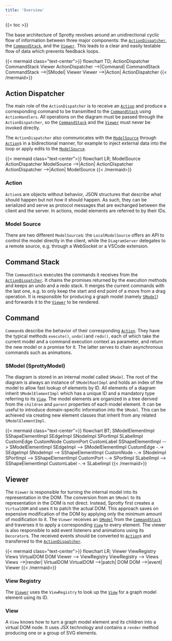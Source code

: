 ```yaml
---
title: 'Overview'
---
```


{{< toc >}}

The base architecture of Sprotty revolves around an unidirectional cyclic flow of information between three major components: the [`ActionDispatcher`](#action-dispatcher), the [`CommandStack`](#command-stack), and the [`Viewer`](#viewer). This leads to a clear and easily testable flow of data which prevents feedback loops.

{{< mermaid class="text-center">}}
flowchart TD;
ActionDispatcher
CommandStack
Viewer
ActionDispatcher -->|Command| CommandStack
CommandStack -->|SModel| Viewer
Viewer -->|Action| ActionDispatcher
{{< /mermaid>}}

## Action Dispatcher

The main role of the `ActionDispatcher` is to receive an [`Action`](#action) and produce a corresponding command to be transmitted to the [`CommandStack`](#command-stack) using `ActionHandlers`. All operations on the diagram must be passed through the `ActionDispatcher`, so the [`CommandStack`](#command-stack) and the [`Viewer`](#viewer) must never be invoked directly.

 The `ActionDispatcher` also communicates with the [`ModelSource`](#model-source) through [`Action`](#action)s in a bidirectional manner, for example to inject external data into the loop or apply edits to the [`ModelSource`](#model-source).

{{< mermaid class="text-center">}}
flowchart LR;
ModelSource
ActionDispatcher
ModelSource -->|Action| ActionDispatcher
ActionDispatcher -->|Action| ModelSource
{{< /mermaid>}}

### Action

`Action`s are objects without behavior, JSON structures that describe what should happen but not *how* it should happen. As such, they can be serialized and serve as protocol messages that are exchanged between the client and the server. In actions, model elements are referred to by their IDs.

### Model Source

There are two different `ModelSource`s: the `LocalModelSource` offers an API to control the model directly in the client, while the `DiagramServer` delegates to a remote source, e.g. through a WebSocket or a VSCode extension.

## Command Stack

The `CommandStack` executes the commands it receives from the [`ActionDispatcher`](#action-dispatcher). It chains the promises returned by the execution methods and keeps an undo and a redo stack. It merges the current commands with the last one, e.g. to only keep the start and end point of a move from a drag operation. It is responsible for producing a graph model (namely [`SModel`](#smodel-sprottymodel)) and forwards it to the [`Viewer`](#viewer) to be rendered.

## Command

`Command`s describe the behavior of their corresponding [`Action`](#action). They have the typical methods `execute()`, `undo()`and `redo()`, each of which take the current model and a command execution context as parameter, and return the new model or a promise for it. The latter serves to chain asynchronous commands such as animations.

### SModel (SprottyModel)

The diagram is stored in an internal model called `SModel`. The root of the diagram is always an instance of `SModelRootImpl` and holds an index of the model to allow fast lookup of elements by ID. All elements of a diagram inherit `SModelElementImpl` which has a unique ID and a mandatory type referring to its [`View`](#view). The model elements are organized in a tree derived from the `children` and `parent` properties of each model element. It can be useful to introduce domain-specific information into the `SModel`. This can be achieved via creating new element classes that inherit from any related `SModelElementImpl`.

{{< mermaid class="text-center">}}
flowchart BT;
SModelElementImpl
SShapeElementImpl
SEdgeImpl
SNodeImpl
SPortImpl
SLabelImpl
CustomEdge
CustomNode
CustomPort
CustomLabel
SShapeElementImpl --> SModelElementImpl
SEdgeImpl --> SModelElementImpl
CustomEdge -.-> SEdgeImpl
SNodeImpl --> SShapeElementImpl
CustomNode -.-> SNodeImpl
SPortImpl --> SShapeElementImpl
CustomPort -.-> SPortImpl
SLabelImpl --> SShapeElementImpl
CustomLabel -.-> SLabelImpl
{{< /mermaid>}}

## Viewer

The `Viewer` is responsible for turning the internal model into its representation in the DOM. The conversion from an `SModel` to its representation in the DOM is not direct. Instead, Sprotty first creates a `VirtualDOM` and uses it to patch the actual DOM. This approach saves on expensive modification of the DOM by applying only the minimum amount of modification to it.
The `Viewer` receives an [`SModel`](#smodel-sprottymodel) from the [`CommandStack`](#command-stack) and traverses it to apply a corresponding [`View`](#view) to every element.
The viewer is also responsible to add event listeners and animations using its `Decorator`s. The received events should be converted to [`Action`](#action)s and transferred to the [`ActionDispatcher`](#action-dispatcher).

{{< mermaid class="text-center">}}
flowchart LR;
Viewer
ViewRegistry
Views
VirtualDOM
DOM
Viewer --> ViewRegistry
ViewRegistry --> Views
Views -->|render| VirtualDOM
VirtualDOM -->|patch| DOM
DOM -->|event| Viewer
{{< /mermaid>}}

### View Registry

The [`Viewer`](#viewer) uses the `ViewRegistry` to look up the [`View`](#view) for a graph model element using its ID.

### View

A `View` knows how to turn a graph model element and its children into a virtual DOM node. It uses JSX technology and contains a `render` method producing one or a group of SVG elements.
